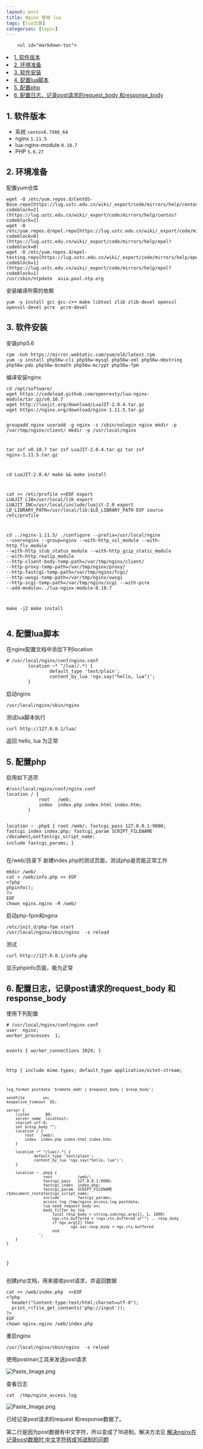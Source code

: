 ```yaml
---
layout: post
title: Nginx 使用 lua 
tags: [lua文章]
categories: [topic]
---
```


        <ul id="markdown-toc">
  <li><a href="https://lework.github.io/#1-%E8%BD%AF%E4%BB%B6%E7%89%88%E6%9C%AC" id="markdown-toc-1-软件版本">1. 软件版本</a></li>
  <li><a href="https://lework.github.io/#2-%E7%8E%AF%E5%A2%83%E5%87%86%E5%A4%87" id="markdown-toc-2-环境准备">2. 环境准备</a></li>
  <li><a href="https://lework.github.io/#3-%E8%BD%AF%E4%BB%B6%E5%AE%89%E8%A3%85" id="markdown-toc-3-软件安装">3. 软件安装</a></li>
  <li><a href="https://lework.github.io/#4--%E9%85%8D%E7%BD%AElua%E8%84%9A%E6%9C%AC" id="markdown-toc-4--配置lua脚本">4.  配置lua脚本</a></li>
  <li><a href="https://lework.github.io/#5-%E9%85%8D%E7%BD%AEphp" id="markdown-toc-5-配置php">5. 配置php</a></li>
  <li><a href="https://lework.github.io/#6-%E9%85%8D%E7%BD%AE%E6%97%A5%E5%BF%97%E8%AE%B0%E5%BD%95post%E8%AF%B7%E6%B1%82%E7%9A%84request_body-%E5%92%8Cresponse_body" id="markdown-toc-6-配置日志记录post请求的request_body-和response_body">6. 配置日志，记录post请求的request_body 和response_body</a></li>
</ul>

<h2 id="1-软件版本">1. 软件版本</h2>

<ul>
  <li>系统  <code class="highlighter-rouge">centos6.7X86_64</code>
</li>
  <li>nginx   <code class="highlighter-rouge">1.11.5</code>
</li>
  <li>lua-nginx-module  <code class="highlighter-rouge">0.10.7</code>
</li>
  <li>PHP   <code class="highlighter-rouge">5.6.27</code>
</li>
</ul>

<h2 id="2-环境准备">2. 环境准备</h2>

<p>配置yum仓库</p>
<div class="highlighter-rouge"><div class="highlight"><pre class="highlight"><code>wget -O /etc/yum.repos.d/CentOS-Base.repo[https://lug.ustc.edu.cn/wiki/_export/code/mirrors/help/centos?codeblock=2](https://lug.ustc.edu.cn/wiki/_export/code/mirrors/help/centos?codeblock=2)
wget -O /etc/yum.repos.d/epel.repo[https://lug.ustc.edu.cn/wiki/_export/code/mirrors/help/epel?codeblock=0](https://lug.ustc.edu.cn/wiki/_export/code/mirrors/help/epel?codeblock=0)
wget -O /etc/yum.repos.d/epel-testing.repo[https://lug.ustc.edu.cn/wiki/_export/code/mirrors/help/epel?codeblock=1](https://lug.ustc.edu.cn/wiki/_export/code/mirrors/help/epel?codeblock=1)
/usr/sbin/ntpdate  asia.pool.ntp.org
</code></pre></div></div>

<p>安装编译所需的依赖</p>
<div class="highlighter-rouge"><div class="highlight"><pre class="highlight"><code>yum -y install gcc gcc-c++ make libtool zlib zlib-devel openssl openssl-devel pcre  pcre-devel
</code></pre></div></div>

<h2 id="3-软件安装">3. 软件安装</h2>

<p>安装php5.6</p>
<div class="highlighter-rouge"><div class="highlight"><pre class="highlight"><code>rpm -Uvh https://mirror.webtatic.com/yum/el6/latest.rpm
yum -y install php56w-cli php56w-mysql php56w-xml php56w-mbstring php56w-pdo php56w-bcmath php56w-mcrypt php56w-fpm 
</code></pre></div></div>

<p>编译安装nginx</p>
<div class="highlighter-rouge"><div class="highlight"><pre class="highlight"><code>cd /opt/software/
wget https://codeload.github.com/openresty/lua-nginx-module/tar.gz/v0.10.7
wget http://luajit.org/download/LuaJIT-2.0.4.tar.gz
wget https://nginx.org/download/nginx-1.11.5.tar.gz

groupadd nginx
useradd -g nginx -s /sbin/nologin nginx
mkdir -p /var/tmp/nginx/client/
mkdir -p /usr/local/nginx

tar zxf v0.10.7
tar zxf LuaJIT-2.0.4.tar.gz 
tar zxf nginx-1.11.5.tar.gz 

cd LuaJIT-2.0.4/
make &amp;&amp; make install

cat &gt;&gt; /etc/profile &lt;&lt;EOF
export LUAJIT_LIB=/usr/local/lib
export LUAJIT_INC=/usr/local/include/luajit-2.0
export LD_LIBRARY_PATH=/usr/local/lib:$LD_LIBRARY_PATH
EOF
source /etc/profile

cd ../nginx-1.11.5/
 ./configure   --prefix=/usr/local/nginx   --user=nginx   --group=nginx   --with-http_ssl_module   --with-http_flv_module   --with-http_stub_status_module   --with-http_gzip_static_module   --with-http_realip_module   --http-client-body-temp-path=/var/tmp/nginx/client/   --http-proxy-temp-path=/var/tmp/nginx/proxy/   --http-fastcgi-temp-path=/var/tmp/nginx/fcgi/   --http-uwsgi-temp-path=/var/tmp/nginx/uwsgi   --http-scgi-temp-path=/var/tmp/nginx/scgi   --with-pcre --add-module=../lua-nginx-module-0.10.7

make -j2
make install
</code></pre></div></div>
<h2 id="4--配置lua脚本">4.  配置lua脚本</h2>

<p>在nginx配置文档中添加下列location</p>
<div class="highlighter-rouge"><div class="highlight"><pre class="highlight"><code># /usr/local/nginx/conf/nginx.conf
        location ~* ^/lua(/.*) {
                default_type 'text/plain';
                content_by_lua 'ngx.say("hello, lua")';
        }
</code></pre></div></div>

<p>启动nginx</p>

<div class="highlighter-rouge"><div class="highlight"><pre class="highlight"><code>/usr/local/nginx/sbin/nginx
</code></pre></div></div>

<p>测试lua脚本执行</p>
<div class="highlighter-rouge"><div class="highlight"><pre class="highlight"><code>curl http://127.0.0.1/lua/
</code></pre></div></div>
<p>返回 hello, lua 为正常</p>

<h2 id="5-配置php">5. 配置php</h2>

<p>启用如下选项</p>

<div class="highlighter-rouge"><div class="highlight"><pre class="highlight"><code>#/usr/local/nginx/conf/nginx.conf
location / {
            root   /web;
            index  index.php index.html index.htm;
        }

location ~ .php$ {
            root           /web/;
            fastcgi_pass   127.0.0.1:9000;
            fastcgi_index  index.php;
            fastcgi_param  SCRIPT_FILENAME  /$document_root$fastcgi_script_name;
            include        fastcgi_params;
        }
</code></pre></div></div>

<p>在/web/目录下 新建index.php的测试页面，测试php是否能正常工作</p>

<div class="highlighter-rouge"><div class="highlight"><pre class="highlight"><code>mkdir /web/
cat &gt; /web/info.php &lt;&lt; EOF
&lt;?php
phpinfo();
?&gt;
EOF
chown nginx.nginx -R /web/
</code></pre></div></div>

<p>启动php-fpm和nginx</p>

<div class="highlighter-rouge"><div class="highlight"><pre class="highlight"><code>/etc/init.d/php-fpm start
/usr/local/nginx/sbin/nginx  -s reload
</code></pre></div></div>

<p>测试</p>

<div class="highlighter-rouge"><div class="highlight"><pre class="highlight"><code>curl http://127.0.0.1/info.php   
</code></pre></div></div>

<p>显示phpinfo页面，极为正常</p>

<h2 id="6-配置日志记录post请求的request_body-和response_body">6. 配置日志，记录post请求的request_body 和response_body</h2>

<p>使用下列配置</p>
<div class="highlighter-rouge"><div class="highlight"><pre class="highlight"><code># /usr/local/nginx/conf/nginx.conf
user  nginx;
worker_processes  1;

events {
    worker_connections  1024;
}

http {
    include       mime.types;
    default_type  application/octet-stream;

    log_format postdata '$remote_addr | $request_body | $resp_body';

    sendfile        on;
    keepalive_timeout  65;

    server {
        listen       80;
        server_name  localhost;
        charset utf-8;
        set $resp_body "";
        location / {
            root   /web/;
            index  index.php index.html index.htm;
        }

        location ~* ^/lua(/.*) {
                default_type 'text/plain';
                content_by_lua 'ngx.say("hello, lua")';
        }

        location ~ .php$ {
                    root           /web/;
                    fastcgi_pass   127.0.0.1:9000;
                    fastcgi_index  index.php;
                    fastcgi_param  SCRIPT_FILENAME  /$document_root$fastcgi_script_name;
                    include        fastcgi_params;
                    access_log /tmp/nginx_access.log postdata;
                    lua_need_request_body on;
                    body_filter_by_lua '
                        local resp_body = string.sub(ngx.arg[1], 1, 1000)
                        ngx.ctx.buffered = (ngx.ctx.buffered or"") .. resp_body
                        if ngx.arg[2] then
                                ngx.var.resp_body = ngx.ctx.buffered
                        end
                  ';
        }
    }
}
</code></pre></div></div>

<p>创建php文档，用来接收post请求，并返回数据</p>

<div class="highlighter-rouge"><div class="highlight"><pre class="highlight"><code>cat &gt;&gt; /web/index.php  &lt;&lt;EOF
&lt;?php
  header("Content-type:text/html;charset=utf-8"); 
  print_r(file_get_contents('php://input'));
?&gt;
EOF
chown nginx.nginx /web/index.php
</code></pre></div></div>

<p>重启nginx</p>

<div class="highlighter-rouge"><div class="highlight"><pre class="highlight"><code>/usr/local/nginx/sbin/nginx  -s reload
</code></pre></div></div>

<p>使用postman工具来发送post请求</p>

<p><img src="https://img.dazhuanlan.com/2019/11/28/5ddf8f774c294.png!v1" alt="Paste_Image.png"></p>

<p>查看日志</p>

<div class="highlighter-rouge"><div class="highlight"><pre class="highlight"><code>cat  /tmp/nginx_access.log
</code></pre></div></div>

<p><img src="https://img.dazhuanlan.com/2019/11/28/5ddf8f77e9c70.png!v1" alt="Paste_Image.png"></p>

<p>已经记录post请求的request 和response数据了。</p>

<p>第二行是因为post数据有中文字符，所以变成了16进制。解决方法见 <a href="http://www.jianshu.com/p/8f8c2b5ca2d1">解决nginx在记录post数据时 中文字符转成16进制的问题</a></p>